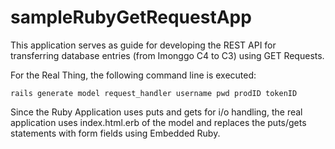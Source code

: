 # sampleRubyGetRequestApp
This application serves as guide for developing the REST API for transferring database 
entries (from Imonggo C4 to C3) using GET Requests.

For the Real Thing, the following command line is executed:

`rails generate model request_handler username pwd prodID tokenID`

Since the Ruby Application uses puts and gets for i/o handling, the real application uses
index.html.erb of the model and replaces the puts/gets statements with form fields using
Embedded Ruby.

